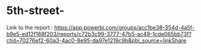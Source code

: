 # 5th-street-
Link to the report : https://app.powerbi.com/groups/acc1be38-354d-4a5f-b9e5-ed12f168f203/reports/c72b3c99-3777-47b5-ac49-1cde065bb73f?ctid=70276ef2-60a3-4ac0-8e95-da97e1219c9b&pbi_source=linkShare
